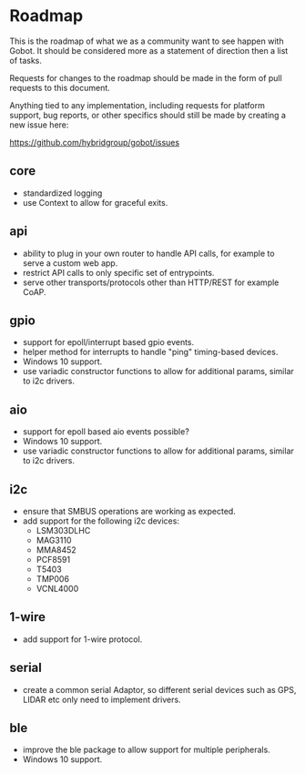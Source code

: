 # Roadmap

This is the roadmap of what we as a community want to see happen with Gobot. It should be considered more as a statement of direction then a list of tasks.

Requests for changes to the roadmap should be made in the form of pull requests to this document.

Anything tied to any implementation, including requests for platform support, bug reports, or other specifics should still be made by creating a new issue here:

https://github.com/hybridgroup/gobot/issues

## core

- standardized logging
- use Context to allow for graceful exits.

## api

- ability to plug in your own router to handle API calls, for example to serve a custom web app.
- restrict API calls to only specific set of entrypoints.
- serve other transports/protocols other than HTTP/REST for example CoAP.

## gpio

- support for epoll/interrupt based gpio events.
- helper method for interrupts to handle "ping" timing-based devices.
- Windows 10 support.
- use variadic constructor functions to allow for additional params, similar to i2c drivers.

## aio

- support for epoll based aio events possible?
- Windows 10 support.
- use variadic constructor functions to allow for additional params, similar to i2c drivers.

## i2c

- ensure that SMBUS operations are working as expected.
- add support for the following i2c devices:
   - LSM303DLHC
   - MAG3110
   - MMA8452
   - PCF8591
   - T5403
   - TMP006
   - VCNL4000

## 1-wire

- add support for 1-wire protocol.

## serial

- create a common serial Adaptor, so different serial devices such as GPS, LIDAR etc only need to implement drivers.

## ble

- improve the ble package to allow support for multiple peripherals.
- Windows 10 support.
